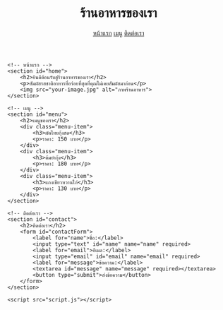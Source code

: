 <!DOCTYPE html>
<html lang="en">
<head>
    <meta charset="UTF-8">
    <meta name="viewport" content="width=device-width, initial-scale=1.0">
    <title>ร้านอาหารของเรา</title>
    <link rel="stylesheet" href="style.css">
</head>
<body>
    <!-- Header -->
    <header>
        <h1>ร้านอาหารของเรา</h1>
        <nav>
            <a href="#home">หน้าแรก</a>
            <a href="#menu">เมนู</a>
            <a href="#contact">ติดต่อเรา</a>
        </nav>
    </header>

    <!-- หน้าแรก -->
    <section id="home">
        <h2>ยินดีต้อนรับสู่ร้านอาหารของเรา</h2>
        <p>สัมผัสรสชาติอาหารที่อร่อยที่สุดที่คุณไม่เคยสัมผัสมาก่อน</p>
        <img src="your-image.jpg" alt="ภาพร้านอาหาร">
    </section>

    <!-- เมนู -->
    <section id="menu">
        <h2>เมนูของเรา</h2>
        <div class="menu-item">
            <h3>ผัดไทยกุ้งสด</h3>
            <p>ราคา: 150 บาท</p>
        </div>
        <div class="menu-item">
            <h3>ต้มยำกุ้ง</h3>
            <p>ราคา: 180 บาท</p>
        </div>
        <div class="menu-item">
            <h3>แกงเขียวหวานไก่</h3>
            <p>ราคา: 130 บาท</p>
        </div>
    </section>

    <!-- ติดต่อเรา -->
    <section id="contact">
        <h2>ติดต่อเรา</h2>
        <form id="contactForm">
            <label for="name">ชื่อ:</label>
            <input type="text" id="name" name="name" required>
            <label for="email">อีเมล:</label>
            <input type="email" id="email" name="email" required>
            <label for="message">ข้อความ:</label>
            <textarea id="message" name="message" required></textarea>
            <button type="submit">ส่งข้อความ</button>
        </form>
    </section>

    <script src="script.js"></script>
</body>
</html>
